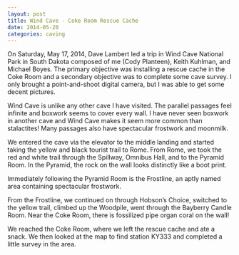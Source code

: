 ```yaml
---
layout: post
title: Wind Cave - Coke Room Rescue Cache
date: 2014-05-20
categories: caving
---
```


On Saturday, May 17, 2014, Dave Lambert led a trip in Wind Cave National Park
in South Dakota composed of me (Cody Planteen), Keith Kuhlman, and Michael
Boyes. The primary objective was installing a rescue cache in the Coke Room and
a secondary objective was to complete some cave survey. I only brought a
point-and-shoot digital camera, but I was able to get some decent pictures.

Wind Cave is unlike any other cave I have visited. The parallel passages feel
infinite and boxwork seems to cover every wall. I have never seen boxwork in
another cave and Wind Cave makes it seem more common than stalactites! Many
passages also have spectacular frostwork and moonmilk.

We entered the cave via the elevator to the middle landing and started taking
the yellow and black tourist trail to Rome. From Rome, we took the red and
white trail through the Spillway, Omnibus Hall, and to the Pyramid Room. In the
Pyramid, the rock on the wall looks distinctly like a boot print.

Immediately following the Pyramid Room is the Frostline, an aptly named area
containing spectacular frostwork.

From the Frostline, we continued on through Hobson’s Choice, switched to the
yellow trail, climbed up the Woodpile, went through the Bayberry Candle Room.
Near the Coke Room, there is fossilized pipe organ coral on the wall!

We reached the Coke Room, where we left the rescue cache and ate a snack. We
then looked at the map to find station KY333 and completed a little survey in
the area.
